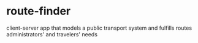 # route-finder
client-server app that models a public transport system and fulfills routes administrators' and travelers' needs 
